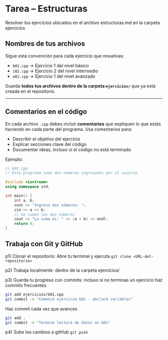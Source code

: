 ﻿# Tarea  – Estructuras
Resolver los ejercicios ubicados en el archivo estructuras.md en la carpeta ejercicios

## Nombres de tus archivos 
Sigue esta convención para cada ejercicio que resuelvas:

- `b01.cpp` → Ejercicio 1 del nivel básico
- `i02.cpp` → Ejercicio 2 del nivel intermedio
- `a01.cpp` → Ejercicio 1 del nivel avanzado

Guarda **todos tus archivos dentro de la carpeta `ejercicios/`** que ya está creada en el repositorio.

---

## Comentarios en el código

En cada archivo `.cpp` debes incluir **comentarios** que expliquen lo que estás haciendo en cada parte del programa. Usa comentarios para:

- Describir el objetivo del ejercicio
- Explicar secciones clave del código
- Documentar ideas, incluso si el código no está terminado

Ejemplo:

```cpp
// b02.cpp
// Este programa suma dos números ingresados por el usuario

#include <iostream>
using namespace std;

int main() {
    int a, b;
    cout << "Ingresa dos números: ";
    cin >> a >> b;
    // Se suman los dos números
    cout << "La suma es: " << (a + b) << endl;
    return 0;
}
```

## Trabaja con Git y GitHub

p1) Clonar el repositorio: Abre tu terminal y ejecuta
    `git clone <URL-del-repositorio>`

p2) Trabaja localmente: dentro de la carpeta ejercicios/

p3) Guarda tu progreso con commits: incluso si no terminas
    un ejercicio haz commits frecuentes 

```bash
git add ejercicios/b01.cpp
git commit -m "Comencé ejercicio b01 - declaré variables"
```
Haz commit cada vez que avances
```bash
git add .
git commit -m "Terminé lectura de datos en b01"  
```

p4) Sube los cambios a gitHub
    `git push`




